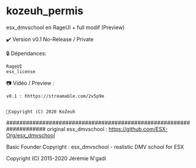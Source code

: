 # kozeuh_permis
esx_dmvschool en RageUI + full modif (Preview)

✔️ Version v0.1 No-Release / Private 

🔒 Dépendances:

    RageUI
    esx_license


📷 Vidéo / Preview :

    v0.1 : hhttps://streamable.com/2v5p9e


    🔖Copyright (C) 2020 KoZeuh 


####################################################################
original esx_dmvschool  : https://github.com/ESX-Org/esx_dmvschool

Basic Founder Copyright : esx_dmvschool - realistic DMV school for ESX

Copyright (C) 2015-2020 Jérémie N'gadi
